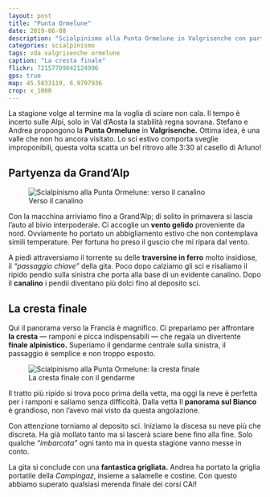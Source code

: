 ```yaml
---
layout: post
title: "Punta Ormelune"
date: 2019-06-08
description: "Scialpinismo alla Punta Ormelune in Valgrisenche con partenza da Grand’Alp"
categories: scialpinismo
tags: vda valgrisenche ormelune
caption: "La cresta finale"
flickr: 72157709842124996
gps: true
map: 45.5833119, 6.9797936
crop: x_1000
---
```


La stagione volge al termine ma la voglia di sciare non cala. Il tempo è incerto sulle Alpi, solo in Val d’Aosta la stabilità regna sovrana. Stefano e Andrea propongono la **Punta Ormelune** in **Valgrisenche.** Ottima idea, è una valle che non ho ancora visitato. Lo sci estivo comporta sveglie improponibili, questa volta scatta un bel ritrovo alle 3:30 al casello di Arluno!

## Partyenza da Grand’Alp

<figure>
    <img src="https://live.staticflickr.com/65535/48359231592_946c883f7a_c.jpg" alt="Scialpinismo alla Punta Ormelune: verso il canalino" /> 
    <figcaption>Verso il canalino</figcaption>
</figure>

Con la macchina arriviamo fino a Grand’Alp; di solito in primavera si lascia l’auto al bivio interpoderale. Ci accoglie un **vento gelido** proveniente da nord. Ovviamente ho portato un abbigliamento estivo che non contemplava simili temperature. Per fortuna ho preso il guscio che mi ripara dal vento. 

A piedi attraversiamo il torrente su delle **traversine in ferro** molto insidiose, il *“passaggio chiave”* della gita. Poco dopo calziamo gli sci e risaliamo il ripido pendio sulla sinistra che porta alla base di un evidente canalino. Dopo il **canalino** i pendii diventano più dolci fino al deposito sci.

## La cresta finale

Qui il panorama verso la Francia è magnifico. Ci prepariamo per affrontare **la cresta** — ramponi e picca indispensabili — che regala un divertente **finale alpinistico.** Superiamo il gendarme centrale sulla sinistra, il passaggio è semplice e non troppo esposto.

<figure>
    <img src="https://live.staticflickr.com/65535/48359543311_7a5f96264d_c.jpg" alt="Scialpinismo alla Punta Ormelune: la cresta finale" /> 
    <figcaption>La cresta finale con il gendarme</figcaption>
</figure>

Il tratto più ripido si trova poco prima della vetta, ma oggi la neve è perfetta per i ramponi e saliamo senza difficoltà. Dalla vetta Il **panorama sul Bianco** è grandioso, non l’avevo mai visto da questa angolazione.

Con attenzione torniamo al deposito sci. Iniziamo la discesa su neve più che discreta. Ha già mollato tanto ma si lascerà sciare bene fino alla fine. Solo qualche *“imbarcata”* ogni tanto ma in questa stagione vanno messe in conto.

La gita si conclude con una **fantastica grigliata.** Andrea ha portato la griglia portatile della *Campingaz*, insieme a salamelle e costine. Con questo abbiamo superato qualsiasi merenda finale dei corsi CAI!